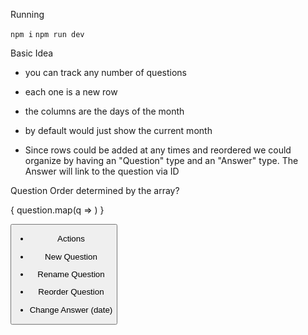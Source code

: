 Running

`npm i`
`npm run dev`

Basic Idea

- you can track any number of questions
- each one is a new row
- the columns are the days of the month
- by default would just show the current month

- Since rows could be added at any times and reordered we could organize by
having an "Question" type and an "Answer" type.  The Answer will link to the
question via ID

Question Order determined by the array?

{ question.map(q =>
  <Question id={question.id} />
) }

<Button onClick="addQuestion">

- Actions

- New Question
- Rename Question
- Reorder Question
- Change Answer (date)
